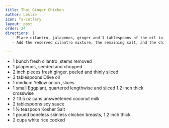 ```yaml
---
title: Thai Ginger Chicken
author: Leslie
icon: fa-cutlery
layout: post
order: 24
directions: |
   - Place cilantro, jalapenos, ginger and 1 tablespoons of the oil in a food processor and pulse until combined. Heat the remaining oil in a large saucepan over medium heat. Add onion and eggplant and cook until softened, about 5 minutes. Add the coconut milk, soy sauce and ½ teaspoon salt. Bring to a simmer.
   - Add the reserved cilantro mixture, the remaining salt, and the chicken. Simmer gently until the chicken is cooked through and the sauce thickens slightly, about 7 minutes. Serve over the rice.

---
```


<ul>
	<li>1 bunch fresh cilantro ,stems removed</li>
	<li>1 jalapenos, seeded and chopped</li>
	<li>2 inch pieces fresh ginger, peeled and thinly sliced</li>
	<li>3 tablespoons Olive oil</li>
	<li>1 medium Yellow onion ,slices</li>
	<li>1 small Eggplant, quartered lengthwise and sliced 1.2 inch thick crosswise</li>
	<li>2 13.5 oz cans unsweetened coconut milk</li>
	<li>2 tablespoons soy  sauce</li>
	<li>1 ½ teaspoon Kosher Salt</li>
	<li>1 pound boneless skinless chicken breasts, 1.2 inch thick</li>
	<li>2 cups white rice cooked</li>
</ul>